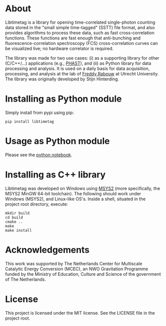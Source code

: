 # About
Libtimetag is a library for opening time-correlated single-photon counting data stored in the "small simple time-tagged" (SSTT) file format, and also provides algorithms to process these data, such as fast cross-correlation functions. These functions are fast enough that anti-bunching and fluorescence-correlation spectroscopy (FCS) cross-correlation curves can be visualized live; no hardware correlator is required.

The library was made for two use cases: (i) as a supporting library for other (C/C++/...) applications (e.g., [PHAST](https://www.github.com/rabouwlab/phast)), and (ii) as Python library for data processing and analysis. It is used on a daily basis for data acquisition, processing, and analysis at the lab of [Freddy Rabouw](https://www.uu.nl/medewerkers/FTRabouw) at Utrecht University. The library was originally developed by Stijn Hinterding.


# Installing as Python module
Simply install from pypi using pip:

    pip install libtimetag

	
# Usage as Python module
Please see the [python notebook](https://github.com/rabouwlab/libtimetag/blob/master/examples/libtimetag_example-notebook.ipynb).


# Installing as C++ library
Libtimetag was developed on Windows using [MSYS2](www.msys2.org) (more specifically, the MSYS2 MinGW 64-bit toolchain). The following should work under Windows (MSYS2), and Linux-like OS's. Inside a shell, situated in the project root directory, execute:

	mkdir build
	cd build
	cmake ..
	make
	make install

	
# Acknowledgements
This work was supported by The Netherlands Center for Multiscale Catalytic Energy Conversion (MCEC), an NWO Gravitation Programme funded by the Ministry of Education, Culture and Science of the government of The Netherlands.


# License
This project is licensed under the MIT license. See the LICENSE file in the project root.

